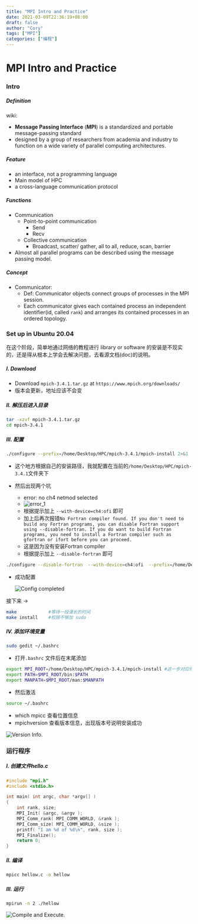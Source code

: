 ```yaml
---
title: "MPI Intro and Practice"
date: 2021-03-09T22:36:19+08:00
draft: false
author: "Cory"
tags: ["MPI"]
categories: ["编程"]
---
```


# MPI Intro and Practice

### Intro

##### Definition

wiki:

+ **Message Passing Interface** (**MPI**) is a standardized and portable message-passing standard
+ designed by a group of researchers from academia and industry to function on a wide variety of parallel computing architectures.

##### Feature

+ an interface, not a programming language
+ Main model of HPC
+ a cross-language communication protocol

##### Functions

+ Communication
  + Point-to-point communication
    + Send
    + Recv
  + Collective communication
    + Broadcast, scatter/ gather, all to all, reduce, scan, barrier
+ Almost all parallel programs can be described using the message passing model.

##### Concept

+ Communicator: 
  + Def: Communicator objects connect groups of processes in the MPI session.
  + Each communicator gives each contained process an independent identifier(id, called `rank`) and arranges its contained processes in an ordered topology.

### Set up in Ubuntu 20.04

在这个阶段，简单地通过网络的教程进行 library or software 的安装是不现实的，还是得从根本上学会去解决问题，去看源文档(doc)的说明。

##### I. Download

+ Download `mpich-3.4.1.tar.gz` at `https://www.mpich.org/downloads/`
+ 版本会更新，地址应该不会变

##### II. 解压后进入目录

```bash
tar -xzvf mpich-3.4.1.tar.gz
cd mpich-3.4.1
```

##### III. 配置

```bash
./configure --prefix=/home/Desktop/HPC/mpich-3.4.1/mpich-install 2>&1 | tee c.txt
```

+ 这个地方根据自己的安装路径，我就配置在当前的`/home/Desktop/HPC/mpich-3.4.1`文件夹下

+ 然后出现两个坑
  + error: no ch4 netmod selected
  + ![error_1](../Image/error_1.png)
  + 根据提示加上 `--with-device=ch4:ofi` 即可
  + 加上后再次报错`No Fortran compiler found. If you don't need to build any Fortran programs, you can disable Fortran support using --disable-fortran. If you do want to build Fortran programs, you need to install a Fortran compiler such as gfortran or ifort before you can proceed.`
  + 这是因为没有安装Fortran compiler
  + 根据提示加上 `--disable-fortran` 即可

```bash
./configure --disable-fortran  --with-device=ch4:ofi  --prefix=/home/Desktop/HPC/mpich-3.4.1/mpich-install 2>&1 | tee c.txt
```

+ 成功配置

  ![Config completed](../Image/Config.png)

接下来 ->

```bash
make    		#等待一段漫长的时间
make install    #权限不够加 sudo
```

##### IV. 添加环境变量

```bash
sudo gedit ~/.bashrc
```

+ 打开`.bashrc` 文件后在末尾添加

```bash
export MPI_ROOT=/home/Desktop/HPC/mpich-3.4.1/mpich-install #这一步对应你自己的安装地址
export PATH=$MPI_ROOT/bin:$PATH
export MANPATH=$MPI_ROOT/man:$MANPATH
```

+ 然后激活

```bash
source ~/.bashrc
```

+ which mpicc 查看位置信息
+ mpichversion 查看版本信息，出现版本号说明安装成功

![Version Info](../Image/Version.png).

### 运行程序

##### I. 创建文件hello.c

```c++
#include "mpi.h"
#include <stdio.h>

int main( int argc, char *argv[] )
{
    int rank, size;
    MPI_Init( &argc, &argv );
    MPI_Comm_rank( MPI_COMM_WORLD, &rank );
    MPI_Comm_size( MPI_COMM_WORLD, &size );
    printf( "I am %d of %d\n", rank, size );
    MPI_Finalize();
    return 0;
}
```

##### II. 编译

```bash
mpicc hellow.c -o hellow
```

##### III. 运行

```bash
mpirun -n 2 ./hellow
```

![Compile and Execute](../Image/Compile.png).